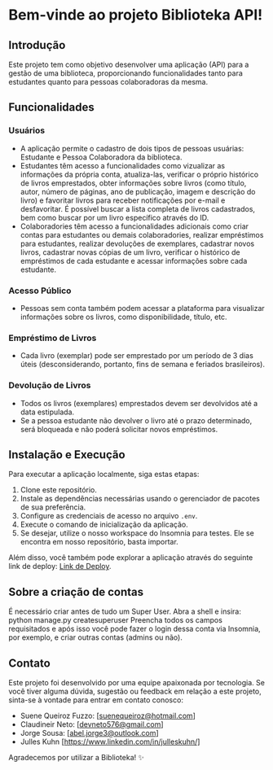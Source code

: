 # Bem-vinde ao projeto Biblioteka API!

## Introdução

<p> Este projeto tem como objetivo desenvolver uma aplicação (API) para a gestão de uma biblioteca, 
  proporcionando funcionalidades tanto para estudantes quanto para pessoas colaboradoras da mesma. </p>

## Funcionalidades

### Usuários

- A aplicação permite o cadastro de dois tipos de pessoas usuárias: Estudante e Pessoa Colaboradora da biblioteca.
- Estudantes têm acesso a funcionalidades como vizualizar as informações da própria conta, atualiza-las, verificar o próprio histórico de livros emprestados, obter informações sobre livros (como título, autor, número de páginas, ano de publicação, imagem e descrição do livro) e favoritar livros para receber notificações por e-mail e desfavoritar. É possível buscar a lista completa de livros cadastrados, bem como buscar por um livro específico através do ID.
- Colaboradories têm acesso a funcionalidades adicionais como criar contas para estudantes ou demais colaboradories, realizar empréstimos para estudantes, realizar devoluções de exemplares, cadastrar novos livros, cadastrar novas cópias de um livro, verificar o histórico de empréstimos de cada estudante e acessar informações sobre cada estudante.

### Acesso Público

- Pessoas sem conta também podem acessar a plataforma para visualizar informações sobre os livros, como disponibilidade, título, etc.

### Empréstimo de Livros

- Cada livro (exemplar) pode ser emprestado por um período de 3 dias úteis (desconsiderando, portanto, fins de semana e feriados brasileiros).

### Devolução de Livros

- Todos os livros (exemplares) emprestados devem ser devolvidos até a data estipulada.
- Se a pessoa estudante não devolver o livro até o prazo determinado, será bloqueada e não poderá solicitar novos empréstimos.

## Instalação e Execução

Para executar a aplicação localmente, siga estas etapas:

1. Clone este repositório.
2. Instale as dependências necessárias usando o gerenciador de pacotes de sua preferência.
3. Configure as credenciais de acesso no arquivo `.env`.
4. Execute o comando de inicialização da aplicação.
5. Se desejar, utilize o nosso workspace do Insomnia para testes. Ele se encontra em nosso repositório, basta importar.

Além disso, você também pode explorar a aplicação através do seguinte link de deploy: [Link de Deploy](https://biblioteka-g13-production.up.railway.app/api/docs/).

## Sobre a criação de contas

É necessário criar antes de tudo um Super User. Abra a shell e insira:
python manage.py createsuperuser
Preencha todos os campos requisitados e após isso você pode fazer o login dessa conta via Insomnia, por exemplo, e criar outras contas (admins ou não).

## Contato

Este projeto foi desenvolvido por uma equipe apaixonada por tecnologia. Se você tiver alguma dúvida, sugestão ou feedback em relação a este projeto, sinta-se à vontade para entrar em contato conosco:

- Suene Queiroz Fuzzo: [suenequeiroz@hotmail.com]
- Claudineir Neto: [devneto576@gmail.com]
- Jorge Sousa: [abel.jorge3@outlook.com]
- Julles Kuhn [https://www.linkedin.com/in/julleskuhn/]

Agradecemos por utilizar a Biblioteka! ✨
